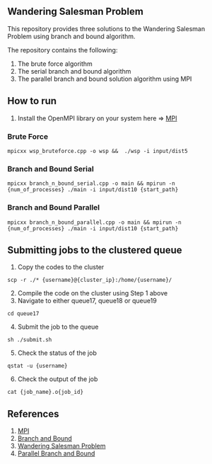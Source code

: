 ## Wandering Salesman Problem

This repository provides three solutions to the Wandering Salesman Problem using branch and bound algorithm.

The repository contains the following:
1. The brute force algorithm
2. The serial branch and bound algorithm 
3. The parallel branch and bound solution algorithm using MPI

## How to run
1. Install the OpenMPI library on your system here => [MPI](https://www.open-mpi.org/)

### Brute Force
```
mpicxx wsp_bruteforce.cpp -o wsp &&  ./wsp -i input/dist5 
```

### Branch and Bound Serial 
```
mpicxx branch_n_bound_serial.cpp -o main && mpirun -n {num_of_processes} ./main -i input/dist10 {start_path}
``` 

### Branch and Bound Parallel
```
mpicxx branch_n_bound_parallel.cpp -o main && mpirun -n {num_of_processes} ./main -i input/dist10 {start_path}
```

## Submitting jobs to the clustered queue
1. Copy the codes to the cluster
```
scp -r ./* {username}@{cluster_ip}:/home/{username}/
```

2. Compile the code on the cluster using Step 1 above
3. Navigate to either queue17, queue18 or queue19
```
cd queue17
```
4. Submit the job to the queue
```
sh ./submit.sh
```
5. Check the status of the job
```
qstat -u {username}
```
6. Check the output of the job
```
cat {job_name}.o{job_id}
```

## References
1. [MPI](https://www.open-mpi.org/)
2. [Branch and Bound](https://en.wikipedia.org/wiki/Branch_and_bound)
3. [Wandering Salesman Problem](https://en.wikipedia.org/wiki/Wandering_salesman_problem)
4. [Parallel Branch and Bound](https://www.researchgate.net/publication/2202000_Parallel_branch_and_bound_algorithms_for_the_travelling_salesman_problem)